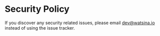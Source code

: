 # Security Policy

If you discover any security related issues, please email dev@watsina.io instead of using the issue tracker.
